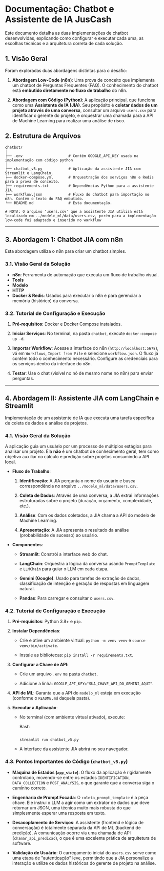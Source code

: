 
# Documentação: Chatbot e Assistente de IA JusCash

Este documento detalha as duas implementações de chatbot desenvolvidas, explicando como configurar e executar cada uma, as escolhas técnicas e a arquitetura correta de cada solução.

## 1. Visão Geral

Foram exploradas duas abordagens distintas para o desafio:

1.  **Abordagem Low-Code (n8n)**: Uma prova de conceito que implementa um chatbot de Perguntas Frequentes (FAQ). O conhecimento do chatbot está **embutido diretamente no fluxo de trabalho** do n8n.
    
2.  **Abordagem com Código (Python)**: A aplicação principal, que funciona como uma **Assistente de IA (JIA)**. Seu propósito é **coletar dados de um projeto através de uma conversa**, consultar um arquivo `users.csv` para identificar o gerente do projeto, e orquestrar uma chamada para a API de Machine Learning para realizar uma análise de risco.
    

## 2. Estrutura de Arquivos

```
chatbot/
│
├── .env                     # Contém GOOGLE_API_KEY usada na implementação com código python
│
├── chatbot_v5.py            # Aplicação da assistente JIA com Streamlit e LangChain.
├── docker-compose.yml       # Orquestração dos serviços n8n e Redis para a prova de conceito.
├── requirements.txt         # Dependências Python para a assistente JIA.
├── workflow.json            # Fluxo do chatbot para importação no n8n. Contém o texto do FAQ embutido.
└── README.md                # Esta documentação.

# NOTA: O arquivo 'users.csv' que a assistente JIA utiliza está localizado em ../modelo_ml/data/users.csv, porém para a implementação low-code foi adaptado e inserido no workflow

```

----------

## 3. Abordagem 1: Chatbot JIA com n8n

Esta abordagem utiliza o n8n para criar um chatbot simples.

### 3.1. Visão Geral da Solução

-   **n8n**: Ferramenta de automação que executa um fluxo de trabalho visual.
-   **Tools**
-  **Modelo**
- **HTTP**    
-   **Docker & Redis**: Usados para executar o n8n e para gerenciar a memória (histórico) da conversa.
    

### 3.2. Tutorial de Configuração e Execução

1.  **Pré-requisitos**: Docker e Docker Compose instalados.
    
2.  **Iniciar Serviços**: No terminal, na pasta `chatbot`, execute `docker-compose up -d`.
    
3.  **Importar Workflow**: Acesse a interface do n8n (`http://localhost:5678`), vá em `Workflows`, `Import from File` e selecione `workflow.json`. O fluxo já contém todo o conhecimento necessário. Configure as credenciais para os serviços dentro da interface do n8n.
    
4.  **Testar**: Use o chat (visível no nó de mesmo nome no n8n) para enviar perguntas.
    

----------

## 4. Abordagem II: Assistente JIA com LangChain e Streamlit

Implementação de um assistente de IA que executa uma tarefa específica de coleta de dados e análise de projetos.

### 4.1. Visão Geral da Solução

A aplicação guia um usuário por um processo de múltiplos estágios para analisar um projeto. Ela **não** é um chatbot de conhecimento geral, tem como objetivo auxiliar no cálculo e predição sobre projetos consumindo a API local.

-   **Fluxo de Trabalho**:
    
    1.  **Identificação**: A JIA pergunta o nome do usuário e busca correspondência no arquivo `../modelo_ml/data/users.csv`.
        
    2.  **Coleta de Dados**: Através de uma conversa, a JIA extrai informações estruturadas sobre o projeto (duração, orçamento, complexidade, etc.).
        
    3.  **Análise**: Com os dados coletados, a JIA chama a API do modelo de Machine Learning.
        
    4.  **Apresentação**: A JIA apresenta o resultado da análise (probabilidade de sucesso) ao usuário.
        
-   **Componentes**:
    
    -   **Streamlit**: Constrói a interface web do chat.
        
    -   **LangChain**: Orquestra a lógica da conversa usando `PromptTemplate` e `LLMChain` para guiar o LLM em cada etapa.
        
    -   **Gemini (Google)**: Usado para tarefas de extração de dados, classificação de intenção e geração de respostas em linguagem natural.
        
    -   **Pandas**: Para carregar e consultar o `users.csv`.
        

### 4.2. Tutorial de Configuração e Execução

1.  **Pré-requisitos**: Python 3.8+ e `pip`.
    
2.  **Instalar Dependências**:
    
    -   Crie e ative um ambiente virtual: `python -m venv venv` e `source venv/bin/activate`.
        
    -   Instale as bibliotecas: `pip install -r requirements.txt`.
        
3.  **Configurar a Chave de API**:
    
    -   Crie um arquivo `.env` na pasta `chatbot`.
        
    -   Adicione a linha: `GOOGLE_API_KEY="SUA_CHAVE_API_DO_GEMINI_AQUI"`.
        
4.  **API de ML**: Garanta que a API do `modelo_ml` esteja em execução (conforme o `README.md` daquela pasta).
    
5.  **Executar a Aplicação**:
    
    -   No terminal (com ambiente virtual ativado), execute:
        
        Bash
        
        ```
        
        streamlit run chatbot_v5.py
        
        ```
        
    -   A interface da assistente JIA abrirá no seu navegador.
        

### 4.3. Pontos Importantes do Código (`chatbot_v5.py`)

-   **Máquina de Estados (`app_state`)**: O fluxo da aplicação é rigidamente controlado, movendo-se entre os estados `IDENTIFICATION`, `DATA_COLLECTION` e `POST_ANALYSIS`, o que garante que a conversa siga o caminho correto.
    
-   **Engenharia de Prompt Focada**: O `coleta_prompt_template` é a peça chave. Ele instrui o LLM a agir como um extrator de dados que deve retornar um JSON, uma técnica muito mais robusta do que simplesmente esperar uma resposta em texto.
    
-   **Desacoplamento de Serviços**: A assistente (frontend e lógica de conversação) é totalmente separada da API de ML (backend de predição). A comunicação ocorre via uma chamada de API (`chamar_api_predicao`), o que é uma excelente prática de arquitetura de software.
    
-   **Validação de Usuário**: O carregamento inicial do `users.csv` serve como uma etapa de "autenticação" leve, permitindo que a JIA personalize a interação e utilize os dados históricos do gerente de projeto na análise.
